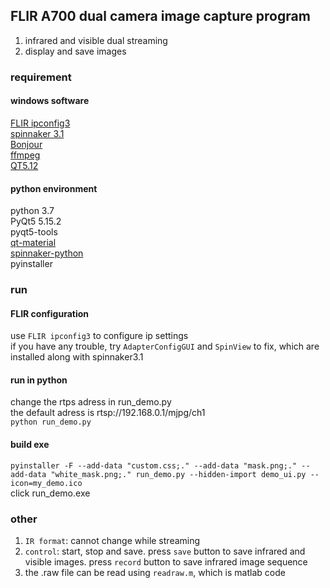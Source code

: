## FLIR A700 dual camera image capture program
1. infrared and visible dual streaming  
2. display and save images  

### requirement
#### windows software
[FLIR ipconfig3](https://flir.custhelp.com/app/account/fl_download_software)  
[spinnaker 3.1](https://www.flir.com/support-center/iis/machine-vision/downloads/spinnaker-sdk-download/spinnaker-sdk--download-files/)  
[Bonjour](https://flir.custhelp.com/app/answers/detail/a_id/3050/related/1/session/L2F2LzEvdGltZS8xNjk0OTk5MzA5L2dlbi8xNjk0OTk5MzA5L3NpZC9mVU5xaWNWcG1tV1RRU2JZVDI2MEJPZjZDMGJRT3ZOT04wRHIlN0Vyam5hYVEyT3NzRWdYZHZ6b0xGTlFEWERpVDR5QTBvM2l3NUlfQ0c1YV84ek1JNlE5alVXY0ZCVlJYeWRfYXdxeHFHc3gxbHYlN0VyZ2lfaGphS19RJTIxJTIx)  
[ffmpeg](http://ffmpeg.p2hp.com/download.html)  
[QT5.12](https://www.qt.io/product/development-tools)  

#### python environment
python 3.7  
PyQt5  5.15.2  
pyqt5-tools  
[qt-material](https://github.com/UN-GCPDS/qt-material)  
[spinnaker-python](https://www.flir.com/support-center/iis/machine-vision/downloads/spinnaker-sdk-download/spinnaker-sdk--download-files/)  
pyinstaller  

### run 
#### FLIR configuration
use `FLIR ipconfig3` to configure ip settings  
if you have any trouble, try `AdapterConfigGUI` and `SpinView` to fix, which are installed along with spinnaker3.1  

#### run in python
change the rtps adress in run_demo.py  
the default adress is rtsp://192.168.0.1/mjpg/ch1  
`python run_demo.py`  

#### build exe
`pyinstaller -F --add-data "custom.css;." --add-data "mask.png;." --add-data "white_mask.png;." run_demo.py --hidden-import demo_ui.py --icon=my_demo.ico`  
click run_demo.exe

### other 
1. `IR format`: cannot change while streaming  
2. `control`: start, stop and save. 
   press `save` button to save infrared and visible images. press `record` button to save infrared image sequence  
3. the .raw file can be read using `readraw.m`, which is matlab code  